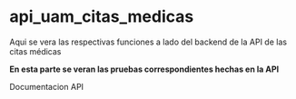 # api_uam_citas_medicas
Aqui se vera las respectivas funciones a lado del backend de la API de las citas médicas
<p><strong>En esta parte se veran las pruebas correspondientes hechas en la API </strong></p
<a href="https://documenter.getpostman.com/view/20568780/Uyr7GHr2#ebdfc588-971d-45b8-8474-1c05bdb265a0">Documentacion API </a>
